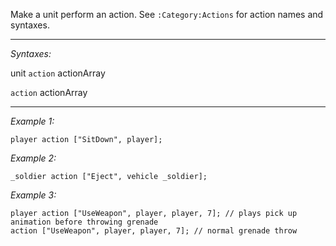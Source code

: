 Make a unit perform an action. See `:Category:Actions` for action names and syntaxes.


---
*Syntaxes:*

unit `action` actionArray

`action` actionArray

---
*Example 1:*

```sqf
player action ["SitDown", player];
```

*Example 2:*

```sqf
_soldier action ["Eject", vehicle _soldier];
```

*Example 3:*

```sqf
player action ["UseWeapon", player, player, 7]; // plays pick up animation before throwing grenade
action ["UseWeapon", player, player, 7]; // normal grenade throw
```
